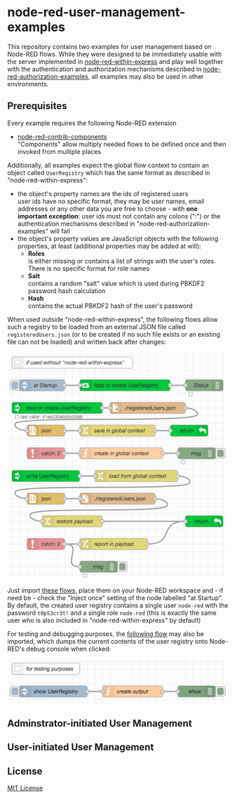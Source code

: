# node-red-user-management-examples #

This repository contains two examples for user management based on Node-RED flows. While they were designed to be immediately usable with the server implemented in [node-red-within-express](https://github.com/rozek/node-red-within-express) and play well together with the authentication and authorization mechanisms described in [node-red-authorization-examples](https://github.com/rozek/node-red-authorization-examples), all examples may also be used in other environments.

## Prerequisites ##

Every example requires the following Node-RED extension

* [node-red-contrib-components](https://github.com/ollixx/node-red-contrib-components)<br>"Components" allow multiply needed flows to be defined once and then invoked from multiple places

Additionally, all examples expect the global flow context to contain an object called `UserRegistry` which has the same format as described in "node-red-within-express":

* the object's property names are the ids of registered users<br>user ids have no specific format, they may be user names, email addresses or any other data you are free to choose - with **one important exception**: user ids must not contain any colons (":") or the authentication mechanisms described in "node-red-authorization-examples" will fail
* the object's property values are JavaScript objects with the following properties, at least (additional properties may be added at will):
  * **Roles**<br>is either missing or contains a list of strings with the user's roles. There is no specific format for role names
  * **Salt**<br>contains a random "salt" value which is used during PBKDF2 password hash calculation
  * **Hash**<br>contains the actual PBKDF2 hash of the user's password

When used outside "node-red-within-express", the following flows allow such a registry to be loaded from an external JSON file called `registeredUsers.json` (or to be created if no such file exists or an existing file can not be loaded) and written back after changes:

![](outside-node-red-within-express.png)

Just import [these flows](outside-node-red-within-express.json), place them on your Node-RED workspace and - if need be - check the "Inject once" setting of the node labelled "at Startup". By default, the created user registry contains a single user `node-red` with the password `t0pS3cr3t!` and a single role `node-red` (this is exactly the same user who is also included in "node-red-within-express" by default)

For testing and debugging purposes, the [following flow](show-user-registry.json) may also be imported, which dumps the current contents of the user registry onto Node-RED's debug console when clicked:

![](show-user-registry.png)

## Adminstrator-initiated User Management ##


## User-initiated User Management ##


## License ##

[MIT License](LICENSE.md)
